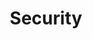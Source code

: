 ---
title: Security
menu: 
    sidebar:
        name: Security
        identifier: security
        weight: 100
---